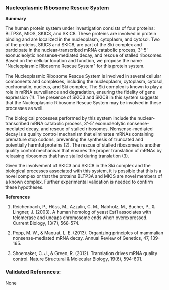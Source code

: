 ### Nucleoplasmic Ribosome Rescue System

**Summary**

The human protein system under investigation consists of four proteins: BLTP3A, MIOS, SKIC3, and SKIC8. These proteins are involved in protein binding and are localized in the nucleoplasm, cytoplasm, and cytosol. Two of the proteins, SKIC3 and SKIC8, are part of the Ski complex and participate in the nuclear-transcribed mRNA catabolic process, 3'-5' exonucleolytic nonsense-mediated decay, and rescue of stalled ribosomes. Based on the cellular location and function, we propose the name "Nucleoplasmic Ribosome Rescue System" for this protein system.

The Nucleoplasmic Ribosome Rescue System is involved in several cellular components and complexes, including the nucleoplasm, cytoplasm, cytosol, euchromatin, nucleus, and Ski complex. The Ski complex is known to play a role in mRNA surveillance and degradation, ensuring the fidelity of gene expression (1). The presence of SKIC3 and SKIC8 in this system suggests that the Nucleoplasmic Ribosome Rescue System may be involved in these processes as well.

The biological processes performed by this system include the nuclear-transcribed mRNA catabolic process, 3'-5' exonucleolytic nonsense-mediated decay, and rescue of stalled ribosomes. Nonsense-mediated decay is a quality control mechanism that eliminates mRNAs containing premature stop codons, preventing the synthesis of truncated and potentially harmful proteins (2). The rescue of stalled ribosomes is another quality control mechanism that ensures the proper translation of mRNAs by releasing ribosomes that have stalled during translation (3).

Given the involvement of SKIC3 and SKIC8 in the Ski complex and the biological processes associated with this system, it is possible that this is a novel complex or that the proteins BLTP3A and MIOS are novel members of a known complex. Further experimental validation is needed to confirm these hypotheses.

**References**

1. Reichenbach, P., Höss, M., Azzalin, C. M., Nabholz, M., Bucher, P., & Lingner, J. (2003). A human homolog of yeast Est1 associates with telomerase and uncaps chromosome ends when overexpressed. Current Biology, 13(7), 568-574.

2. Popp, M. W., & Maquat, L. E. (2013). Organizing principles of mammalian nonsense-mediated mRNA decay. Annual Review of Genetics, 47, 139-165.

3. Shoemaker, C. J., & Green, R. (2012). Translation drives mRNA quality control. Nature Structural & Molecular Biology, 19(6), 594-601.

### Validated References: 

None



